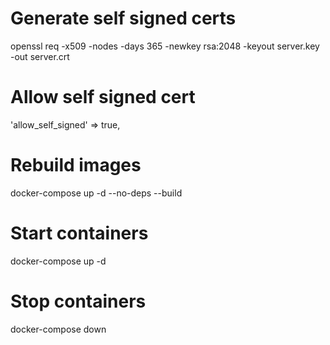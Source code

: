 # Generate self signed certs

openssl req -x509 -nodes -days 365 -newkey rsa:2048 -keyout server.key -out server.crt

# Allow self signed cert

'allow_self_signed' => true,

# Rebuild images

docker-compose up -d --no-deps --build

# Start containers

docker-compose up -d

# Stop containers

docker-compose down
